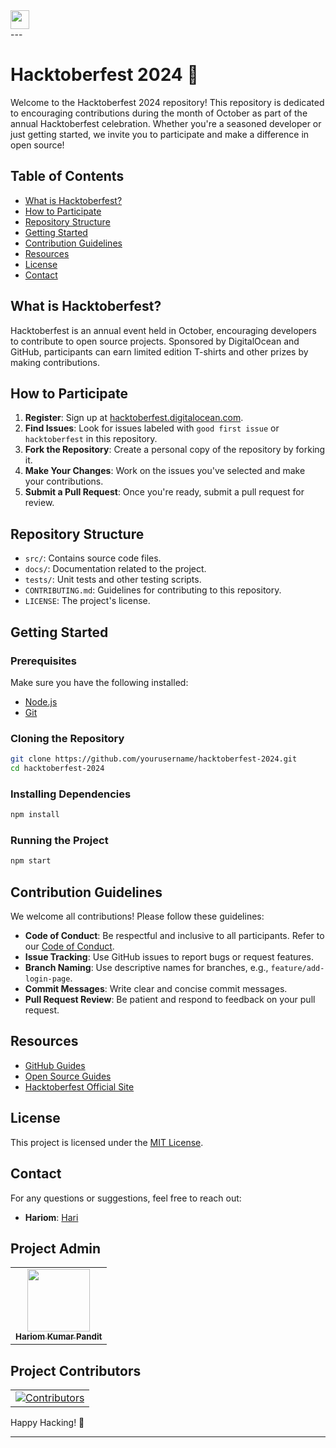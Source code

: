 <a href="https://github.com/Kushal997-das/Hacktoberfest-2024/">
  <img align='center' height="30" src="https://img.shields.io/badge/Hacktoberfest-2024-orange.svg?&style=for-the-badge&logo=KD&logoColor=blue" />
</a> <br>
---

# Hacktoberfest 2024 🎉

Welcome to the Hacktoberfest 2024 repository! This repository is dedicated to encouraging contributions during the month of October as part of the annual Hacktoberfest celebration. Whether you're a seasoned developer or just getting started, we invite you to participate and make a difference in open source!

## Table of Contents
- [What is Hacktoberfest?](#what-is-hacktoberfest)
- [How to Participate](#how-to-participate)
- [Repository Structure](#repository-structure)
- [Getting Started](#getting-started)
- [Contribution Guidelines](#contribution-guidelines)
- [Resources](#resources)
- [License](#license)
- [Contact](#contact)

## What is Hacktoberfest?
Hacktoberfest is an annual event held in October, encouraging developers to contribute to open source projects. Sponsored by DigitalOcean and GitHub, participants can earn limited edition T-shirts and other prizes by making contributions.

## How to Participate
1. **Register**: Sign up at [hacktoberfest.digitalocean.com](https://hacktoberfest.digitalocean.com).
2. **Find Issues**: Look for issues labeled with `good first issue` or `hacktoberfest` in this repository.
3. **Fork the Repository**: Create a personal copy of the repository by forking it.
4. **Make Your Changes**: Work on the issues you've selected and make your contributions.
5. **Submit a Pull Request**: Once you're ready, submit a pull request for review.

## Repository Structure
- `src/`: Contains source code files.
- `docs/`: Documentation related to the project.
- `tests/`: Unit tests and other testing scripts.
- `CONTRIBUTING.md`: Guidelines for contributing to this repository.
- `LICENSE`: The project's license.

## Getting Started
### Prerequisites
Make sure you have the following installed:
- [Node.js](https://nodejs.org/)
- [Git](https://git-scm.com/)

### Cloning the Repository
```bash
git clone https://github.com/yourusername/hacktoberfest-2024.git
cd hacktoberfest-2024
```

### Installing Dependencies
```bash
npm install
```

### Running the Project
```bash
npm start
```

## Contribution Guidelines
We welcome all contributions! Please follow these guidelines:
- **Code of Conduct**: Be respectful and inclusive to all participants. Refer to our [Code of Conduct](CODE_OF_CONDUCT.md).
- **Issue Tracking**: Use GitHub issues to report bugs or request features.
- **Branch Naming**: Use descriptive names for branches, e.g., `feature/add-login-page`.
- **Commit Messages**: Write clear and concise commit messages.
- **Pull Request Review**: Be patient and respond to feedback on your pull request.

## Resources
- [GitHub Guides](https://guides.github.com/)
- [Open Source Guides](https://opensource.guide/)
- [Hacktoberfest Official Site](https://hacktoberfest.digitalocean.com)

## License
This project is licensed under the [MIT License](LICENSE).

## Contact
For any questions or suggestions, feel free to reach out:
- **Hariom**: [Hari](https://github.com/hari7261)

## Project Admin

<table>
  <tr>
    <td align="center">
      <a href="https://github.com/hari7261">
        <img src="https://avatars.githubusercontent.com/u/138400713?v=4" width="100px;" alt=""/><br />
        <sub><b>Hariom Kumar Pandit</b></sub>
      </a>
    </td>
  </tr>
</table>


## Project Contributors

<table align="center">
  <tr>
    <td align="center">
      <a href="https://github.com/hari7261/Hacktoberfest-2024/graphs/contributors">
        <img src="https://contrib.rocks/image?repo=hari7261/Hacktoberfest-2024" alt="Contributors" />
      </a>
    </td>
  </tr>
</table>



Happy Hacking! 🎉


---
